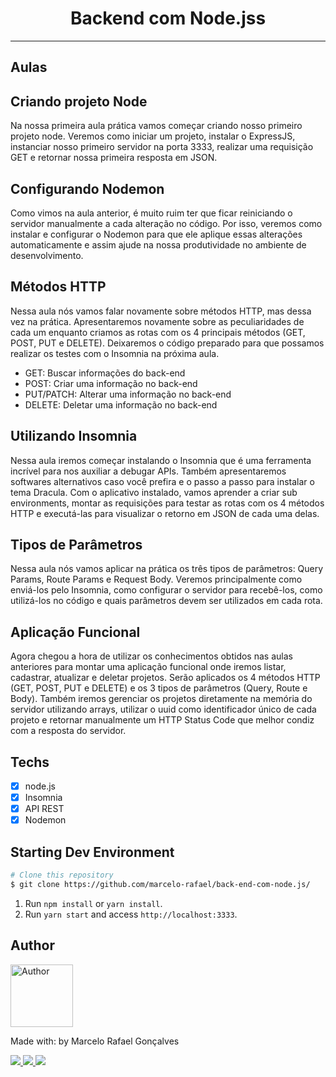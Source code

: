 <h1 align="center">
Backend com Node.jss
</h1>


<hr>


## Aulas

## Criando projeto Node<br />

Na nossa primeira aula prática vamos começar criando nosso primeiro projeto node. Veremos como iniciar um projeto, instalar o ExpressJS, instanciar nosso primeiro servidor na porta 3333, realizar uma requisição GET e retornar nossa primeira resposta em JSON.

## Configurando Nodemon<br />

Como vimos na aula anterior, é muito ruim ter que ficar reiniciando o servidor manualmente a cada alteração no código. Por isso, veremos como instalar e configurar o Nodemon para que ele aplique essas alterações automaticamente e assim ajude na nossa produtividade no ambiente de desenvolvimento.

## Métodos HTTP<br />

Nessa aula nós vamos falar novamente sobre métodos HTTP, mas dessa vez na prática. Apresentaremos novamente sobre as peculiaridades de cada um enquanto criamos as rotas com os 4 principais métodos (GET, POST, PUT e DELETE). Deixaremos o código preparado para que possamos realizar os testes com o Insomnia na próxima aula.


 * GET: Buscar informações do back-end
 * POST: Criar uma informação no back-end
 * PUT/PATCH: Alterar uma informação no back-end
 * DELETE: Deletar uma informação no back-end

 ## Utilizando Insomnia<br />

 Nessa aula iremos começar instalando o Insomnia que é uma ferramenta incrível para nos auxiliar a debugar APIs. Também apresentaremos softwares alternativos caso você prefira e o passo a passo para instalar o tema Dracula. Com o aplicativo instalado, vamos aprender a criar sub environments, montar as requisições para testar as rotas com os 4 métodos HTTP e executá-las para visualizar o retorno em JSON de cada uma delas.
 
 ## Tipos de Parâmetros<br />

 Nessa aula nós vamos aplicar na prática os três tipos de parâmetros: Query Params, Route Params e Request Body. Veremos principalmente como enviá-los pelo Insomnia, como configurar o servidor para recebê-los, como utilizá-los no código e quais parâmetros devem ser utilizados em cada rota.

 ## Aplicação Funcional<br />

 Agora chegou a hora de utilizar os conhecimentos obtidos nas aulas anteriores para montar uma aplicação funcional onde iremos listar, cadastrar, atualizar e deletar projetos. Serão aplicados os 4 métodos HTTP (GET, POST, PUT e DELETE) e os 3 tipos de parâmetros (Query, Route e Body). Também iremos gerenciar os projetos diretamente na memória do servidor utilizando arrays, utilizar o uuid como identificador único de cada projeto e retornar manualmente um HTTP Status Code que melhor condiz com a resposta do servidor.




## Techs

- [x] node.js
- [x] Insomnia
- [x] API REST
- [x] Nodemon

## Starting Dev Environment

```bash
# Clone this repository
$ git clone https://github.com/marcelo-rafael/back-end-com-node.js/
```

1. Run `npm install` or `yarn install`.<br />
2. Run `yarn start` and access `http://localhost:3333`.<br />

## Author

<img  border-radius="50px" src="https://avatars0.githubusercontent.com/u/29902777?s=460&u=61d43667f33a45eb000a2af216e4abeb2d4a6717&v=4" width="100px" alt="Author"/>

Made with: by Marcelo Rafael Gonçalves

<p>
  <a
    href="https://web.whatsapp.com/send?phone=+5511950330322" 
    alt="WhatsApp"
    target="blank"
  >
    <img src="https://img.shields.io/badge/-WhatsApp-4CA143?style=flat&logo=WhatsApp&logoColor=white" />
  </a>
  <a
    href="mailto:marcelo.rafael.goncalves@gmail.com" 
    alt="Gmail"
    target="blank"
  >
    <img src="https://img.shields.io/badge/-Gmail-red?style=flat&logo=Gmaill&logoColor=white" />
    
  </a>
  <a
    href="https://www.linkedin.com/in/marcelo-rafael-gonçalves/" 
    alt="LinkedIn"
    target="blank"
  >
    <img src="https://img.shields.io/badge/-LinkedIn-blue?style=flat&logo=Linkedin&logoColor=white" />
  </a>
</p>
